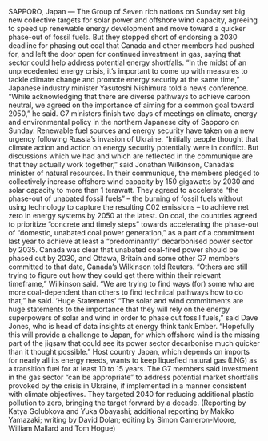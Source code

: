 SAPPORO, Japan — The Group of Seven rich nations on Sunday set big new collective targets for solar power and offshore wind capacity, agreeing to speed up renewable energy development and move toward a quicker phase-out of fossil fuels.
But they stopped short of endorsing a 2030 deadline for phasing out coal that Canada and other members had pushed for, and left the door open for continued investment in gas, saying that sector could help address potential energy shortfalls.
“In the midst of an unprecedented energy crisis, it’s important to come up with measures to tackle climate change and promote energy security at the same time,” Japanese industry minister Yasutoshi Nishimura told a news conference.
“While acknowledging that there are diverse pathways to achieve carbon neutral, we agreed on the importance of aiming for a common goal toward 2050,” he said.
G7 ministers finish two days of meetings on climate, energy and environmental policy in the northern Japanese city of Sapporo on Sunday. Renewable fuel sources and energy security have taken on a new urgency following Russia’s invasion of Ukraine.
“Initially people thought that climate action and action on energy security potentially were in conflict. But discussions which we had and which are reflected in the communique are that they actually work together,” said Jonathan Wilkinson, Canada’s minister of natural resources.
In their communique, the members pledged to collectively increase offshore wind capacity by 150 gigawatts by 2030 and solar capacity to more than 1 terawatt.
They agreed to accelerate “the phase-out of unabated fossil fuels” – the burning of fossil fuels without using technology to capture the resulting C02 emissions – to achieve net zero in energy systems by 2050 at the latest.
On coal, the countries agreed to prioritize “concrete and timely steps” towards accelerating the phase-out of “domestic, unabated coal power generation,” as a part of a commitment last year to achieve at least a “predominantly” decarbonised power sector by 2035.
Canada was clear that unabated coal-fired power should be phased out by 2030, and Ottawa, Britain and some other G7 members committed to that date, Canada’s Wilkinson told Reuters.
“Others are still trying to figure out how they could get there within their relevant timeframe,” Wilkinson said.
“We are trying to find ways (for) some who are more coal-dependent than others to find technical pathways how to do that,” he said.
‘Huge Statements’
“The solar and wind commitments are huge statements to the importance that they will rely on the energy superpowers of solar and wind in order to phase out fossil fuels,” said Dave Jones, who is head of data insights at energy think tank Ember.
“Hopefully this will provide a challenge to Japan, for which offshore wind is the missing part of the jigsaw that could see its power sector decarbonise much quicker than it thought possible.”
Host country Japan, which depends on imports for nearly all its energy needs, wants to keep liquefied natural gas (LNG) as a transition fuel for at least 10 to 15 years.
The G7 members said investment in the gas sector “can be appropriate” to address potential market shortfalls provoked by the crisis in Ukraine, if implemented in a manner consistent with climate objectives.
They targeted 2040 for reducing additional plastic pollution to zero, bringing the target forward by a decade.
(Reporting by Katya Golubkova and Yuka Obayashi; additional reporting by Makiko Yamazaki; writing by David Dolan; editing by Simon Cameron-Moore, William Mallard and Tom Hogue)